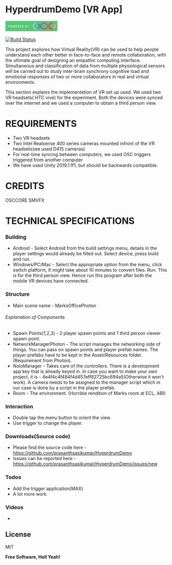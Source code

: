 # HyperdrumDemo [VR App]

[![N|Solid](https://github.com/prasanthsasikumar/localMultiplayer/blob/master/powerdByLogo.png)](http://empathiccomputing.org/)

[![Build Status](https://travis-ci.org/joemccann/dillinger.svg?branch=master)](https://github.com/prasanthsasikumar/HyperdrumDemo)

This project explores how Virtual Reality(VR) can be used to help people understand each other better in face-to-face and remote collaboration, with the ultimate goal of designing an empathic computing interface.  Simultaneous and classification of data from multiple physiological sensors will be carried out to study inter-brain synchrony cognitive load and emotional responses of two or more collaborators in real and virtual environments.


This section explains the implementation of VR set up used. We used two VR headsets( HTC vive) for the experiment.  Both the devices were synced over the internet and we used a computer to obtain a third person view. 


# REQUIREMENTS
- Two VR headsets
- Two Intel Realsense 400 series cameras mounted infront of the VR headsets(we used D415 cameras)
- For real-time syncing between computers, we used OSC triggers triggered from another computer
- We have used Unity 2019.1.1f1, but should be backwards compatible. 

# CREDITS
OSCCORE
SMVFX

# TECHNICAL SPECIFICATIONS

### Building
- Android - Select Android from the build settings menu, details in the player settings would already be filled out. Select device, press build and run. 
- Windows/PC/Mac - Select the appropriate option from the menu, click switch platform, It might take about 10 minutes to convert files. Run. This is for the third person view. Hence run this program after both the mobile VR devices have connected.  

### Structure
- Main scene name - MarksOfficePhoton

###### Explanation of Components: 
- Spawn Points(1,2,3) - 2 player spawn points and 1 third person viewer spawn point. 
- NetworkManagerPhoton - The script manages the networking side of things. You can pass on spawn points and player prefab names. The player prefabs have to be kept in the Asset/Resources folder. (Requirement from Photon).
- NoloManager - Takes care of the controllers. There is a development app key that is already keyed in. In case you want to make your own project, it is - 4e4f4c4f484f4d457eff82725bc694a5(Otherwise it won't work). A camera needs to be assigned to the manager script which in our case is done by a script in the player prefab. 
- Room - The environment. (Horrible rendition of Marks room at ECL, ABI)

### Interaction
- Double tap the menu button to orient the view.
- Use trigger to change the player.

### Downloads(Source code)
- Please find the source code here - https://github.com/prasanthsasikumar/HyperdrumDemo
- Issues can be reported here - https://github.com/prasanthsasikumar/HyperdrumDemo/issues/new



### Todos

 - Add the trigger application(MAX)
 - A lot more work
 
 ### Videos
 - 

License
----

MIT


**Free Software, Hell Yeah!**


